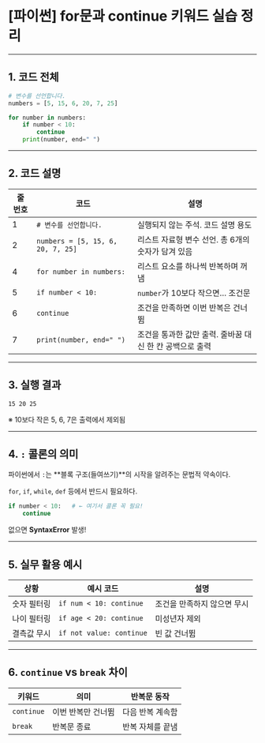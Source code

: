 # [파이썬] for문과 continue 키워드 실습 정리

---

## 1. 코드 전체

```python
# 변수를 선언합니다.
numbers = [5, 15, 6, 20, 7, 25]

for number in numbers:
    if number < 10:
        continue
    print(number, end=" ")

```

---

## 2. 코드 설명

| 줄 번호 | 코드 | 설명 |
| --- | --- | --- |
| 1 | `# 변수를 선언합니다.` | 실행되지 않는 주석. 코드 설명 용도 |
| 2 | `numbers = [5, 15, 6, 20, 7, 25]` | 리스트 자료형 변수 선언. 총 6개의 숫자가 담겨 있음 |
| 4 | `for number in numbers:` | 리스트 요소를 하나씩 반복하며 꺼냄 |
| 5 | `if number < 10:` | `number`가 10보다 작으면… 조건문 |
| 6 | `continue` | 조건을 만족하면 이번 반복은 건너뜀 |
| 7 | `print(number, end=" ")` | 조건을 통과한 값만 출력. 줄바꿈 대신 한 칸 공백으로 출력 |

---

## 3. 실행 결과

```
15 20 25

```

※ 10보다 작은 5, 6, 7은 출력에서 제외됨

---

## 4. `:` 콜론의 의미

파이썬에서 `:`는 **블록 구조(들여쓰기)**의 시작을 알려주는 문법적 약속이다.

`for`, `if`, `while`, `def` 등에서 반드시 필요하다.

```python
if number < 10:   # ← 여기서 콜론 꼭 필요!
    continue

```

없으면 **SyntaxError** 발생!

---

## 5. 실무 활용 예시

| 상황 | 예시 코드 | 설명 |
| --- | --- | --- |
| 숫자 필터링 | `if num < 10: continue` | 조건을 만족하지 않으면 무시 |
| 나이 필터링 | `if age < 20: continue` | 미성년자 제외 |
| 결측값 무시 | `if not value: continue` | 빈 값 건너뜀 |

---

## 6. `continue` vs `break` 차이

| 키워드 | 의미 | 반복문 동작 |
| --- | --- | --- |
| `continue` | 이번 반복만 건너뜀 | 다음 반복 계속함 |
| `break` | 반복문 종료 | 반복 자체를 끝냄 |